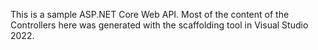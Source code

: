 This is a sample ASP.NET Core Web API. Most of the content of the 
Controllers here was generated with the scaffolding tool in Visual Studio 2022.